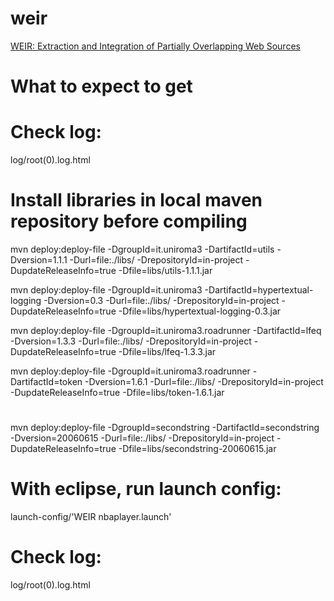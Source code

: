 # weir
[WEIR: Extraction and Integration of Partially Overlapping Web Sources](http://www.vldb.org/pvldb/vol6/p805-bronzi.pdf)

# What to expect to get
# Check log:
log/root(0).log.html

# Install libraries in local maven repository before compiling
mvn deploy:deploy-file -DgroupId=it.uniroma3 -DartifactId=utils -Dversion=1.1.1 -Durl=file:./libs/ -DrepositoryId=in-project -DupdateReleaseInfo=true -Dfile=libs/utils-1.1.1.jar

mvn deploy:deploy-file -DgroupId=it.uniroma3 -DartifactId=hypertextual-logging -Dversion=0.3 -Durl=file:./libs/ -DrepositoryId=in-project -DupdateReleaseInfo=true -Dfile=libs/hypertextual-logging-0.3.jar

mvn deploy:deploy-file -DgroupId=it.uniroma3.roadrunner -DartifactId=lfeq -Dversion=1.3.3 -Durl=file:./libs/ -DrepositoryId=in-project -DupdateReleaseInfo=true -Dfile=libs/lfeq-1.3.3.jar

mvn deploy:deploy-file -DgroupId=it.uniroma3.roadrunner -DartifactId=token -Dversion=1.6.1 -Durl=file:./libs/ -DrepositoryId=in-project -DupdateReleaseInfo=true -Dfile=libs/token-1.6.1.jar

#
mvn deploy:deploy-file -DgroupId=secondstring -DartifactId=secondstring -Dversion=20060615 -Durl=file:./libs/ -DrepositoryId=in-project -DupdateReleaseInfo=true -Dfile=libs/secondstring-20060615.jar


# With eclipse, run launch config: 
launch-config/'WEIR  nbaplayer.launch'

# Check log:
log/root(0).log.html
